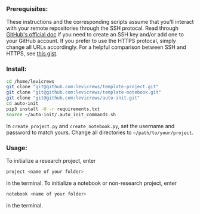 ### Prerequisites:
These instructions and the corresponding scripts assume that you'll interact with your remote repositories through the SSH protocal.
Read through [GitHub's official doc](https://help.github.com/en/articles/about-ssh) if you need to create an SSH key and/or add one to your GitHub account.
If you prefer to use the HTTPS protocal, simply change all URLs accordingly.
For a helpful comparison between SSH and HTTPS, see [this gist](https://gist.github.com/grawity/4392747).

### Install: 
```bash
cd /home/levicrews
git clone "git@github.com:levicrews/template-project.git"
git clone "git@github.com:levicrews/template-notebook.git"
git clone "git@github.com:levicrews/auto-init.git"
cd auto-init
pip3 install -U -r requirements.txt
source ~/auto-init/.auto_init_commands.sh
```
In `create_project.py` and `create_notebook.py`, set the username and password to match yours.
Change all directories to `~/path/to/your/project`.


### Usage:
To initialize a research project, enter
```bash
project <name of your folder>
```
in the terminal.
To initialize a notebook or non-research project, enter
```bash
notebook <name of your folder>
```
in the terminal.
